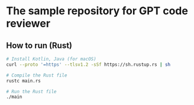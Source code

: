 # The sample repository for GPT code reviewer

## How to run (Rust)

```sh
# Install Kotlin, Java (for macOS)
curl --proto '=https' --tlsv1.2 -sSf https://sh.rustup.rs | sh

# Compile the Rust file
rustc main.rs

# Run the Rust file
./main
```
